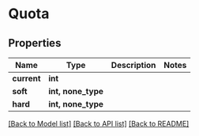# Quota


## Properties

Name | Type | Description | Notes
------------ | ------------- | ------------- | -------------
**current** | **int** |  | 
**soft** | **int, none_type** |  | 
**hard** | **int, none_type** |  | 

[[Back to Model list]](../README.md#models) [[Back to API list]](../README.md#api-endpoints) [[Back to README]](../README.md)


